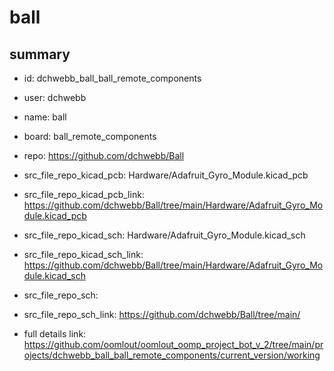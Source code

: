 # ball
 
## summary 
* id: dchwebb_ball_ball_remote_components
* user: dchwebb
* name: ball
* board: ball_remote_components
* repo: https://github.com/dchwebb/Ball
* src_file_repo_kicad_pcb: Hardware/Adafruit_Gyro_Module.kicad_pcb
* src_file_repo_kicad_pcb_link: https://github.com/dchwebb/Ball/tree/main/Hardware/Adafruit_Gyro_Module.kicad_pcb
* src_file_repo_kicad_sch: Hardware/Adafruit_Gyro_Module.kicad_sch
* src_file_repo_kicad_sch_link: https://github.com/dchwebb/Ball/tree/main/Hardware/Adafruit_Gyro_Module.kicad_sch

* src_file_repo_sch: 
* src_file_repo_sch_link: https://github.com/dchwebb/Ball/tree/main/
* full details link: https://github.com/oomlout/oomlout_oomp_project_bot_v_2/tree/main/projects/dchwebb_ball_ball_remote_components/current_version/working  







